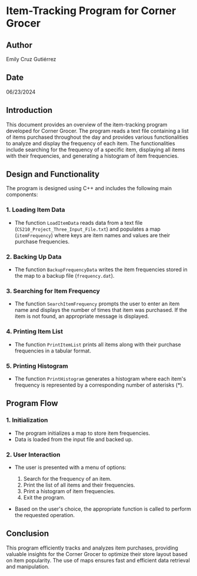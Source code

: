 # Item-Tracking Program for Corner Grocer

## Author
Emily Cruz Gutiérrez

## Date
06/23/2024

## Introduction
This document provides an overview of the item-tracking program developed for Corner Grocer. The program reads a text file containing a list of items purchased throughout the day and provides various functionalities to analyze and display the frequency of each item. The functionalities include searching for the frequency of a specific item, displaying all items with their frequencies, and generating a histogram of item frequencies.

## Design and Functionality
The program is designed using C++ and includes the following main components:

### 1. Loading Item Data
- The function `LoadItemData` reads data from a text file (`CS210_Project_Three_Input_File.txt`) and populates a map (`itemFrequency`) where keys are item names and values are their purchase frequencies.

### 2. Backing Up Data
- The function `BackupFrequencyData` writes the item frequencies stored in the map to a backup file (`frequency.dat`).

### 3. Searching for Item Frequency
- The function `SearchItemFrequency` prompts the user to enter an item name and displays the number of times that item was purchased. If the item is not found, an appropriate message is displayed.

### 4. Printing Item List
- The function `PrintItemList` prints all items along with their purchase frequencies in a tabular format.

### 5. Printing Histogram
- The function `PrintHistogram` generates a histogram where each item's frequency is represented by a corresponding number of asterisks (*).

## Program Flow
### 1. Initialization
- The program initializes a map to store item frequencies.
- Data is loaded from the input file and backed up.

### 2. User Interaction
- The user is presented with a menu of options:
    1. Search for the frequency of an item.
    2. Print the list of all items and their frequencies.
    3. Print a histogram of item frequencies.
    4. Exit the program.

- Based on the user's choice, the appropriate function is called to perform the requested operation.

## Conclusion
This program efficiently tracks and analyzes item purchases, providing valuable insights for the Corner Grocer to optimize their store layout based on item popularity. The use of maps ensures fast and efficient data retrieval and manipulation.
